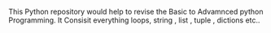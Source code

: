This Python repository would help to revise the Basic to Advamnced python Programming. It Consisit everything loops, string , list , tuple , dictions etc..
